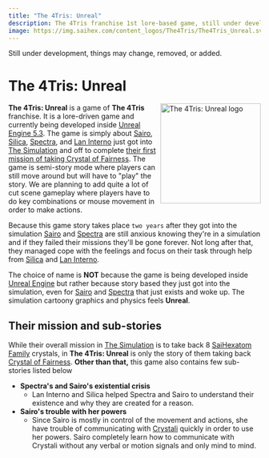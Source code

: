 ```yaml
---
title: "The 4Tris: Unreal"
description: The 4Tris franchise 1st lore-based game, still under development.
image: https://img.saihex.com/content_logos/The4Tris/The4Tris_Unreal.svg
---
```

<p class="warning_box">Still under development, things may change, removed, or added.</p>

# The 4Tris: Unreal
<img alt="The 4Tris: Unreal logo" align="right" width="200" src="https://img.saihex.com/content_logos/The4Tris/The4Tris_Unreal.svg">

**The 4Tris: Unreal** is a game of **The 4Tris** franchise. It is a lore-driven game and currently being developed inside [Unreal Engine 5.3](https://www.unrealengine.com/en-US/unreal-engine-5). The game is simply about [Sairo](../Characters/Sairo), [Silica](../Characters/Silica), [Spectra](../Characters/Spectra), and [Lan Interno](../Characters/Lan_Interno) just got into [The Simulation](../Dimensions/the_simulation) and off to complete [their first mission of taking Crystal of Fairness](#their-mission). The game is semi-story mode where players can still move around but will have to "play" the story. We are planning to add quite a lot of cut scene gameplay where players have to do key combinations or mouse movement in order to make actions.

Because this game story takes place `two years` after they got into the simulation [Sairo](../Characters/Sairo) and [Spectra](../Characters/Spectra) are still anxious knowing they're in a simulation and if they failed their missions they'll be gone forever. Not long after that, they managed cope with the feelings and focus on their task through help from [Silica](../Characters/Silica) and [Lan Interno](../Characters/Lan_Interno).

The choice of name is **NOT** because the game is being developed inside [Unreal Engine](https://www.unrealengine.com/en-US/unreal-engine-5) but rather because story based they just got into the simulation, even for [Sairo](../Characters/Sairo) and [Spectra](../Characters/Spectra) that just exists and woke up. The simulation cartoony graphics and physics feels **Unreal**.

## Their mission and sub-stories
While their overall mission in [The Simulation](../Dimensions/the_simulation#their-goal-within-the-simulation) is to take back 8 [SaiHexatom Family](../logic/Hexatom#saihexatom-family) crystals, in **The 4Tris: Unreal** is only the story of them taking back [Crystal of Fairness](../Dimensions/the_simulation#their-goal-within-the-simulation). **Other than that,** this game also contains few sub-stories listed below

- **Spectra's and Sairo's existential crisis**
  - Lan Interno and Silica helped Spectra and Sairo to understand their existence and why they are created for a reason.
- **Sairo's trouble with her powers**
  - Since Sairo is mostly in control of the movement and actions, she have trouble of communicating with [Crystali](../Dimensions/the_simulation#origin-story) quickly in order to use her powers. Sairo completely learn how to communicate with Crystali without any verbal or motion signals and only mind to mind.